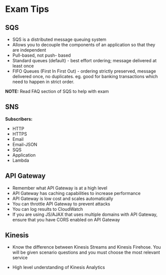 # Exam Tips

## SQS

- SQS is a distributed message queuing system
- Allows you to decouple the components of an application so that they are independent
- Pull-based, not push- based
- Standard queues (default) - best effort ordering; message delivered at least once
- FIFO Queues (First In First Out) - ordering strictly preserved, message delivered once, no duplicates. eg. good for banking transactions which need to happen in strict order.

**NOTE:** Read FAQ section of SQS to help with exam

## SNS

**Subscribers:**

- HTTP
- HTTPS
- Email
- Email-JSON
- SQS
- Application
- Lambda

## API Gateway

- Remember what API Gateway is at a high level
- API Gateway has caching capabilities to increase performance
- API Gateway is low cost and scales automatically
- You can throttle API Gateway to prevent attacks 
- You can log results to CloudWatch
- If you are using JS/AJAX that uses multiple domains with API Gateway, ensure that you have CORS enabled on API Gateway

## Kinesis

- Know the difference between Kinesis Streams and Kinesis Firehose. You will be given scenario questions and you must choose the most relevant service

- High level understanding of Kinesis Analytics
